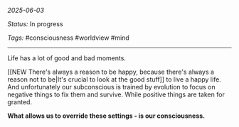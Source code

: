*2025-06-03*

*Status:* In progress

*Tags:* #consciousness #worldview #mind 

<hr>

Life has a lot of good and bad moments. 

[[NEW There's always a reason to be happy, because there's always a reason not to be|It's crucial to look at the good stuff]] to live a happy life. And unfortunately our subconscious is trained by evolution to focus on negative things to fix them and survive. While positive things are taken for granted. 

**What allows us to override these settings - is our consciousness.** 